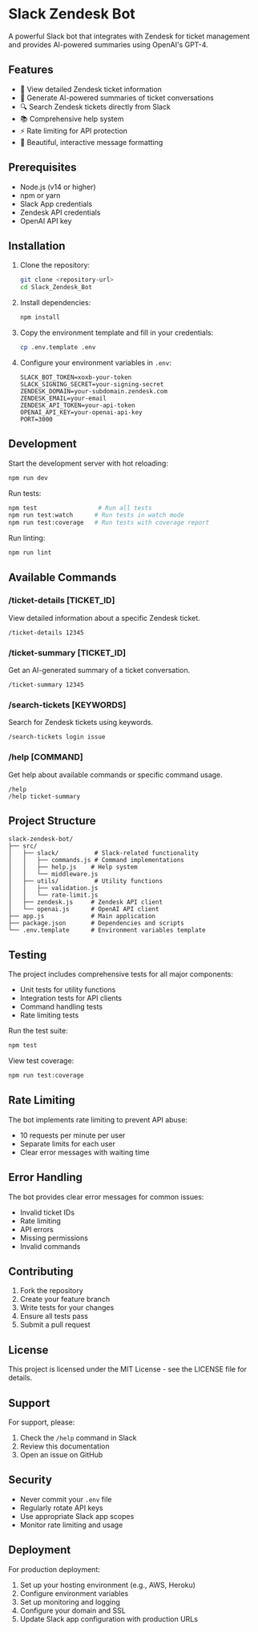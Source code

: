 # Slack Zendesk Bot

A powerful Slack bot that integrates with Zendesk for ticket management and provides AI-powered summaries using OpenAI's GPT-4.

## Features

- 🎫 View detailed Zendesk ticket information
- 🤖 Generate AI-powered summaries of ticket conversations
- 🔍 Search Zendesk tickets directly from Slack
- 📚 Comprehensive help system
- ⚡ Rate limiting for API protection
- 🎨 Beautiful, interactive message formatting

## Prerequisites

- Node.js (v14 or higher)
- npm or yarn
- Slack App credentials
- Zendesk API credentials
- OpenAI API key

## Installation

1. Clone the repository:
   ```bash
   git clone <repository-url>
   cd Slack_Zendesk_Bot
   ```

2. Install dependencies:
   ```bash
   npm install
   ```

3. Copy the environment template and fill in your credentials:
   ```bash
   cp .env.template .env
   ```

4. Configure your environment variables in `.env`:
   ```
   SLACK_BOT_TOKEN=xoxb-your-token
   SLACK_SIGNING_SECRET=your-signing-secret
   ZENDESK_DOMAIN=your-subdomain.zendesk.com
   ZENDESK_EMAIL=your-email
   ZENDESK_API_TOKEN=your-api-token
   OPENAI_API_KEY=your-openai-api-key
   PORT=3000
   ```

## Development

Start the development server with hot reloading:
```bash
npm run dev
```

Run tests:
```bash
npm test                 # Run all tests
npm run test:watch      # Run tests in watch mode
npm run test:coverage   # Run tests with coverage report
```

Run linting:
```bash
npm run lint
```

## Available Commands

### /ticket-details [TICKET_ID]
View detailed information about a specific Zendesk ticket.
```
/ticket-details 12345
```

### /ticket-summary [TICKET_ID]
Get an AI-generated summary of a ticket conversation.
```
/ticket-summary 12345
```

### /search-tickets [KEYWORDS]
Search for Zendesk tickets using keywords.
```
/search-tickets login issue
```

### /help [COMMAND]
Get help about available commands or specific command usage.
```
/help
/help ticket-summary
```

## Project Structure

```
slack-zendesk-bot/
├── src/
│   ├── slack/          # Slack-related functionality
│   │   ├── commands.js # Command implementations
│   │   ├── help.js    # Help system
│   │   └── middleware.js
│   ├── utils/          # Utility functions
│   │   ├── validation.js
│   │   └── rate-limit.js
│   ├── zendesk.js     # Zendesk API client
│   └── openai.js      # OpenAI API client
├── app.js             # Main application
├── package.json       # Dependencies and scripts
└── .env.template      # Environment variables template
```

## Testing

The project includes comprehensive tests for all major components:

- Unit tests for utility functions
- Integration tests for API clients
- Command handling tests
- Rate limiting tests

Run the test suite:
```bash
npm test
```

View test coverage:
```bash
npm run test:coverage
```

## Rate Limiting

The bot implements rate limiting to prevent API abuse:
- 10 requests per minute per user
- Separate limits for each user
- Clear error messages with waiting time

## Error Handling

The bot provides clear error messages for common issues:
- Invalid ticket IDs
- Rate limiting
- API errors
- Missing permissions
- Invalid commands

## Contributing

1. Fork the repository
2. Create your feature branch
3. Write tests for your changes
4. Ensure all tests pass
5. Submit a pull request

## License

This project is licensed under the MIT License - see the LICENSE file for details.

## Support

For support, please:
1. Check the `/help` command in Slack
2. Review this documentation
3. Open an issue on GitHub

## Security

- Never commit your `.env` file
- Regularly rotate API keys
- Use appropriate Slack app scopes
- Monitor rate limiting and usage

## Deployment

For production deployment:
1. Set up your hosting environment (e.g., AWS, Heroku)
2. Configure environment variables
3. Set up monitoring and logging
4. Configure your domain and SSL
5. Update Slack app configuration with production URLs
